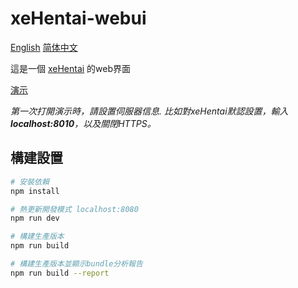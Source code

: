 # xeHentai-webui

[English](README.md) [简体中文](README.chs.md)

這是一個 [xeHentai](https://github.com/fffonion/xeHentai) 的web界面

[演示](https://xehentai.yooooo.us/)

*第一次打開演示時，請設置伺服器信息. 比如對xeHentai默認設置，輸入**localhost:8010**，以及關閉HTTPS。*

## 構建設置

``` bash
# 安裝依賴
npm install

# 熱更新開發模式 localhost:8080
npm run dev

# 構建生產版本
npm run build

# 構建生產版本並顯示bundle分析報告
npm run build --report
```
